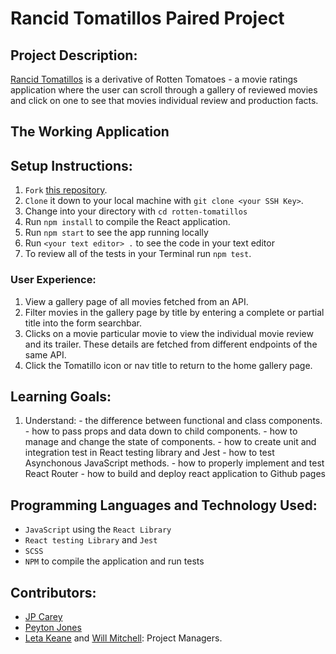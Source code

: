 # Rancid Tomatillos Paired Project

## Project Description:
[Rancid Tomatillos](https://jaypeasee.github.io/rancid-tomatillos/) is a derivative of Rotten Tomatoes - a movie ratings application where the user can scroll through a gallery of reviewed movies and click on one to see that movies individual review and production facts.

## The Working Application


## Setup Instructions:
  1. `Fork` [this repository](https://github.com/jaypeasee/rancid-tomatillos).
  1. `Clone` it down to your local machine with `git clone <your SSH Key>`.
  1. Change into your directory with `cd rotten-tomatillos`
  1. Run `npm install` to compile the React application.
  1. Run `npm start` to see the app running locally
  1. Run `<your text editor> .` to see the code in your text editor
  1. To review all of the tests in your Terminal run `npm test`.

### User Experience:
  1. View a gallery page of all movies fetched from an API.
  1. Filter movies in the gallery page by title by entering a complete or partial title into the form searchbar.
  2. Clicks on a movie particular movie to view the individual movie review and its trailer. These details are fetched from different endpoints of the same API.
  3. Click the Tomatillo icon or nav title to return to the home gallery page.

## Learning Goals:
  1. Understand: 
    - the difference between functional and class components.
    - how to pass props and data down to child components.
    - how to manage and change the state of components.
    - how to create unit and integration test in React testing library and Jest
    - how to test Asynchonous JavaScript methods.
    - how to properly implement and test React Router
    - how to build and deploy react application to Github pages
  
## Programming Languages and Technology Used:
* `JavaScript` using the `React Library` 
* `React testing Library` and `Jest` 
* `SCSS`
* `NPM` to compile the application and run tests

## Contributors:
* [JP Carey](https://github.com/jaypeasee)
* [Peyton Jones](https://github.com/peytonjo)
* [Leta Keane](https://github.com/BobGu) and [Will Mitchell](https://github.com/Kalikoze): Project Managers.
